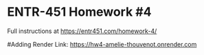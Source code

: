 # ENTR-451 Homework #4

Full instructions at https://entr451.com/homework-4/

#Adding Render Link: https://hw4-amelie-thouvenot.onrender.com
